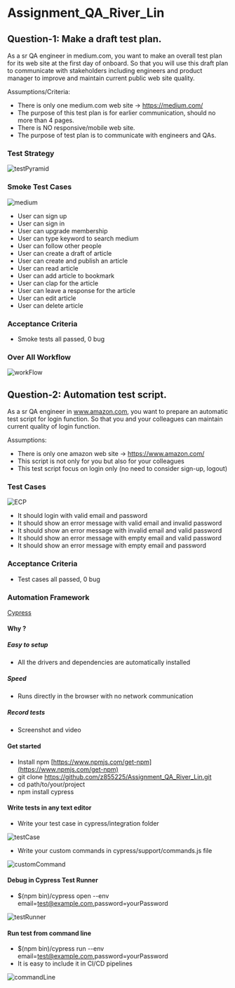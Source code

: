 # Assignment_QA_River_Lin

## Question-1: Make a draft test plan.
As a sr QA engineer in medium.com, you want to make an overall test plan for its web site at the first day of onboard. So that you will use this draft plan to communicate with stakeholders including engineers and product manager to improve and maintain current public web site quality. 

Assumptions/Criteria:
* There is only one medium.com web site -> https://medium.com/
* The purpose of this test plan is for earlier communication, should no more than 4 pages. 
* There is NO responsive/mobile web site.
* The purpose of test plan is to communicate with engineers and QAs.

### Test Strategy
![testPyramid](/doc/testPyramid.png)

### Smoke Test Cases
![medium](/doc/medium.png)

* User can sign up
* User can sign in
* User can upgrade membership
* User can type keyword to search medium
* User can follow other people
* User can create a draft of article
* User can create and publish an article
* User can read article
* User can add article to bookmark
* User can clap for the article
* User can leave a response for the article
* User can edit article
* User can delete article

### Acceptance Criteria
* Smoke tests all passed, 0 bug

### Over All Workflow
![workFlow](/doc/workFlow.png)

## Question-2: Automation test script.
As a sr QA engineer in www.amazon.com, you want to prepare an automatic test script for login function. So that you and your colleagues can maintain current quality of login function. 

Assumptions:
* There is only one amazon web site -> https://www.amazon.com/
* This script is not only for you but also for your colleagues
* This test script focus on login only (no need to consider sign-up, logout)

### Test Cases
![ECP](/doc/ECP.png)

* It should login with valid email and password
* It should show an error message with valid email and invalid password
* It should show an error message with invalid email and valid password
* It should show an error message with empty email and valid password
* It should show an error message with empty email and password

### Acceptance Criteria
* Test cases all passed, 0 bug

### Automation Framework
[Cypress](https://www.cypress.io)

#### Why ?
##### Easy to setup
* All the drivers and dependencies are automatically installed

##### Speed
* Runs directly in the browser with no network communication

##### Record tests
* Screenshot and video

#### Get started
* Install npm [https://www.npmjs.com/get-npm](https://www.npmjs.com/get-npm) 
* git clone https://github.com/z855225/Assignment_QA_River_Lin.git
* cd path/to/your/project
* npm install cypress

#### Write tests in any text editor
* Write your test case in cypress/integration folder

![testCase](/doc/testCase.png)

* Write your custom commands in cypress/support/commands.js file

![customCommand](/doc/customCommand.png)

#### Debug in Cypress Test Runner
* $(npm bin)/cypress open --env email=test@example.com,password=yourPassword

![testRunner](/doc/testRunner.png)

#### Run test from command line
* $(npm bin)/cypress run --env email=test@example.com,password=yourPassword
* It is easy to include it in CI/CD pipelines

![commandLine](/doc/commandLine.png)